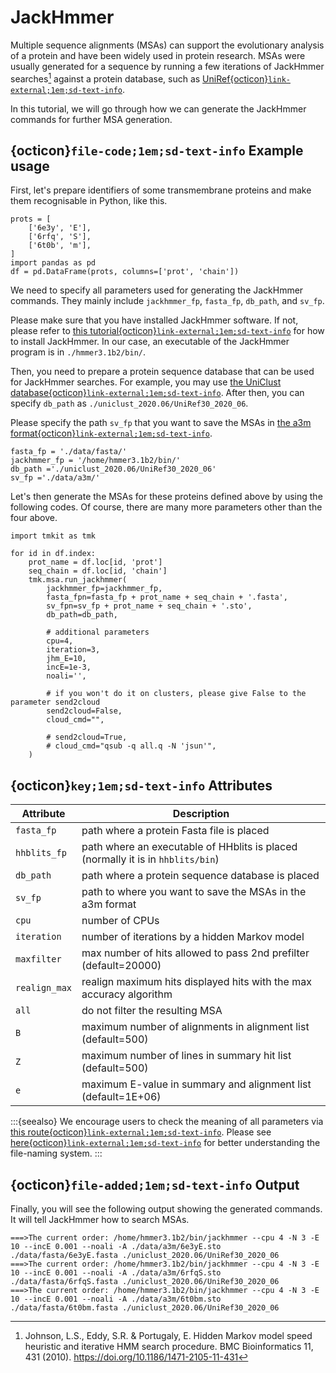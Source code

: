 # JackHmmer

Multiple sequence alignments (MSAs) can support the evolutionary analysis of a protein and have been widely used in protein research. MSAs were usually generated for a sequence by running a few iterations of JackHmmer searches[^1] against a protein database, such as [UniRef{octicon}`link-external;1em;sd-text-info`](https://www.uniprot.org/help/uniref).

In this tutorial, we will go through how we can generate the JackHmmer commands for further MSA generation.



## {octicon}`file-code;1em;sd-text-info` **Example usage**
First, let's prepare identifiers of some transmembrane proteins and make them recognisable in Python, like this.

```{code} python
prots = [
    ['6e3y', 'E'],
    ['6rfq', 'S'],
    ['6t0b', 'm'],
]
import pandas as pd
df = pd.DataFrame(prots, columns=['prot', 'chain'])
```

We need to specify all parameters used for generating the JackHmmer commands. They mainly include `jackhmmer_fp`, `fasta_fp`, `db_path`, and `sv_fp`.

Please make sure that you have installed JackHmmer software. If not, please refer to [this tutorial{octicon}`link-external;1em;sd-text-info`](http://hmmer.org/documentation.html) for how to install JackHmmer. In our case, an executable of the JackHmmer program is in `./hmmer3.1b2/bin/`.

Then, you need to prepare a protein sequence database that can be used for JackHmmer searches. For example, you may use [the UniClust database{octicon}`link-external;1em;sd-text-info`](https://uniclust.mmseqs.com/). After then, you can specify `db_path` as `./uniclust_2020.06/UniRef30_2020_06`.

Please specify the path `sv_fp` that you want to save the MSAs in [the a3m format{octicon}`link-external;1em;sd-text-info`](https://github.com/soedinglab/hh-suite/wiki#the-same-alignment-in-a3m).

```{code} python
fasta_fp = './data/fasta/'
jackhmmer_fp = '/home/hmmer3.1b2/bin/'
db_path ='./uniclust_2020.06/UniRef30_2020_06'
sv_fp ='./data/a3m/'
```

Let's then generate the MSAs for these proteins defined above by using the following codes. Of course, there are many more parameters other than the four above.

```{code} python
import tmkit as tmk

for id in df.index:
    prot_name = df.loc[id, 'prot']
    seq_chain = df.loc[id, 'chain']
    tmk.msa.run_jackhmmer(
        jackhmmer_fp=jackhmmer_fp,
        fasta_fpn=fasta_fp + prot_name + seq_chain + '.fasta',
        sv_fpn=sv_fp + prot_name + seq_chain + '.sto',
        db_path=db_path,

        # additional parameters
        cpu=4,
        iteration=3,
        jhm_E=10,
        incE=1e-3,
        noali='',

        # if you won't do it on clusters, please give False to the parameter send2cloud
        send2cloud=False,
        cloud_cmd="",

        # send2cloud=True,
        # cloud_cmd="qsub -q all.q -N 'jsun'",
    )
```



## {octicon}`key;1em;sd-text-info` **Attributes**

| Attribute     | Description                                                                     |
|---------------|---------------------------------------------------------------------------------|
| `fasta_fp`    | path where a protein Fasta file is placed                                       |
| `hhblits_fp`  | path where an executable of HHblits is placed (normally it is in `hhblits/bin`) |
| `db_path`     | path where a protein sequence database is placed                                |
| `sv_fp`       | path to where you want to save the MSAs in the a3m format                       |
| `cpu`         | number of CPUs                                                                  |
| `iteration`   | number of iterations by a hidden Markov model                                   |
| `maxfilter`   | max number of hits allowed to pass 2nd prefilter (default=20000)                |
| `realign_max` | realign maximum hits displayed hits with the max accuracy algorithm             |
| `all`         | do not filter the resulting MSA                                                 |
| `B`           | maximum number of alignments in alignment list (default=500)                    |
| `Z`           | maximum number of lines in summary hit list (default=500)                       |
| `e`           | maximum E-value in summary and alignment list (default=1E+06)                   |

:::{seealso}
We encourage users to check the meaning of all parameters via [this route{octicon}`link-external;1em;sd-text-info`](http://eddylab.org/software/hmmer/Userguide.pdf). Please see [here{octicon}`link-external;1em;sd-text-info`](../../get_started/feature.md#nomenclature) for better understanding the file-naming system.
:::



## {octicon}`file-added;1em;sd-text-info` **Output**
Finally, you will see the following output showing the generated commands. It will tell JackHmmer how to search MSAs.

```{code} python
===>The current order: /home/hmmer3.1b2/bin/jackhmmer --cpu 4 -N 3 -E 10 --incE 0.001 --noali -A ./data/a3m/6e3yE.sto ./data/fasta/6e3yE.fasta ./uniclust_2020.06/UniRef30_2020_06
===>The current order: /home/hmmer3.1b2/bin/jackhmmer --cpu 4 -N 3 -E 10 --incE 0.001 --noali -A ./data/a3m/6rfqS.sto ./data/fasta/6rfqS.fasta ./uniclust_2020.06/UniRef30_2020_06
===>The current order: /home/hmmer3.1b2/bin/jackhmmer --cpu 4 -N 3 -E 10 --incE 0.001 --noali -A ./data/a3m/6t0bm.sto ./data/fasta/6t0bm.fasta ./uniclust_2020.06/UniRef30_2020_06
```















[^1]: Johnson, L.S., Eddy, S.R. & Portugaly, E. Hidden Markov model speed heuristic and iterative HMM search procedure. BMC Bioinformatics 11, 431 (2010). https://doi.org/10.1186/1471-2105-11-431

